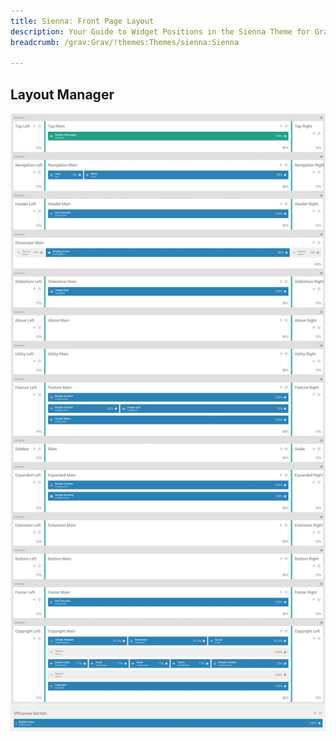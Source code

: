 ```yaml
---
title: Sienna: Front Page Layout
description: Your Guide to Widget Positions in the Sienna Theme for Grav
breadcrumb: /grav:Grav/!themes:Themes/sienna:Sienna

---
```


## Layout Manager

![positions](assets/outline_home.jpg)